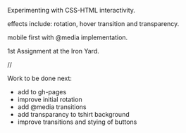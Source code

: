 Experimenting with CSS-HTML interactivity.

effects include: rotation, hover transition and transparency.

mobile first with @media implementation.

1st Assignment at the Iron Yard.

//

Work to be done next:

* add to gh-pages
* improve initial rotation 
* add @media transitions
* add transparancy to tshirt background
* improve transitions and stying of buttons
